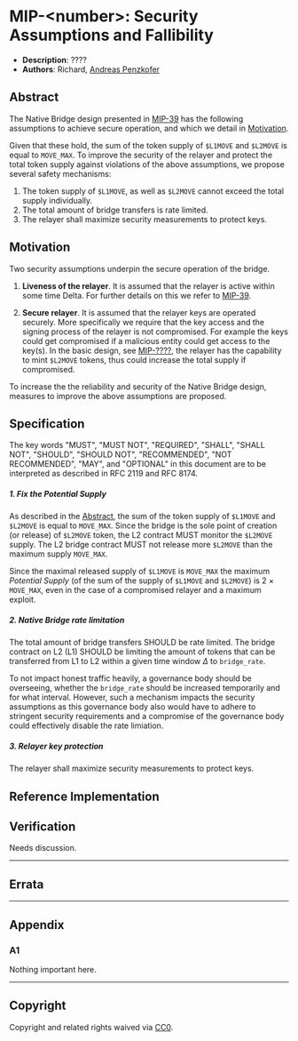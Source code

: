 # MIP-\<number\>: Security Assumptions and Fallibility
- **Description**: ????
- **Authors**: Richard, [Andreas Penzkofer](mailto:andreas.penzkofer@movementlabs.xyz)

<!--
  READ MIP-1 BEFORE USING THIS TEMPLATE!

  This is the suggested template for new MIPs. After you have filled in the requisite fields, please delete these comments.

  Note that an MIP number will be assigned by an editor. When opening a pull request to submit your MIP, please use an abbreviated title in the filename, `mip-draft_title_abbrev.md`.

  The title should be 44 characters or less. It should not repeat the MIP number in title, irrespective of the category.

  The author should add himself as a code owner in the `.github/CODEOWNERS` file for the MIP.

  TODO: Remove this comment before finalizing.
-->

## Abstract

The Native Bridge design presented in [MIP-39](../mip-39/) has the following assumptions to achieve secure operation, and which we detail in [Motivation](#motivation).

Given that these hold, the sum of the token supply of `$L1MOVE` and `$L2MOVE` is equal to `MOVE_MAX`. To improve the security of the relayer and protect the total token supply against violations of the above assumptions, we propose several safety mechanisms:

1. The token supply of `$L1MOVE`, as well as `$L2MOVE` cannot exceed the total supply individually.
1. The total amount of bridge transfers is rate limited.
1. The relayer shall maximize security measurements to protect keys.


## Motivation

Two security assumptions underpin the secure operation of the bridge.

1. **Liveness of the relayer**. It is assumed that the relayer is active within some time Delta. For further details on this we refer to [MIP-39](../mip-39/).

2. **Secure relayer**. It is assumed that the relayer keys are operated securely. More specifically we require that the key access and the signing process of the relayer is not compromised. For example the keys could get compromised if a malicious entity could get access to the key(s). In the basic design, see [MIP-????](???), the relayer has the capability to mint `$L2MOVE` tokens, thus could increase the total supply if compromised.

To increase the the reliability and security of the Native Bridge design, measures to improve the above assumptions are proposed.


## Specification

The key words "MUST", "MUST NOT", "REQUIRED", "SHALL", "SHALL NOT", "SHOULD", "SHOULD NOT", "RECOMMENDED", "NOT RECOMMENDED", "MAY", and "OPTIONAL" in this document are to be interpreted as described in RFC 2119 and RFC 8174.

##### 1. Fix the Potential Supply

As described in the [Abstract](#abstract), the sum of the token supply of `$L1MOVE` and `$L2MOVE` is equal to `MOVE_MAX`. Since the bridge is the sole point of creation (or release) of `$L2MOVE` token, the L2 contract MUST monitor the `$L2MOVE` supply. The L2 bridge contract MUST not release more `$L2MOVE` than the maximum supply `MOVE_MAX`.

Since the maximal released supply of `$L1MOVE` is `MOVE_MAX` the maximum *Potential Supply* (of the sum of the supply of `$L1MOVE` and `$L2MOVE`) is 2 $\times$ `MOVE_MAX`, even in the case of a compromised relayer and a maximum exploit.

##### 2. Native Bridge rate limitation

The total amount of bridge transfers SHOULD be rate limited. The bridge contract on L2 (L1) SHOULD be limiting the amount of tokens that can be transferred from L1 to L2 within a given time window $\Delta$ to `bridge_rate`.

To not impact honest traffic heavily, a governance body should be overseeing, whether the `bridge_rate` should be increased temporarily and for what interval. However, such a mechanism impacts the security assumptions as this governance body also would have to adhere to stringent security requirements and a compromise of the governance body could effectively disable the rate limiation.

##### 3. Relayer key protection

The relayer shall maximize security measurements to protect keys.

## Reference Implementation

<!--
  The Reference Implementation section should include links to and an overview of a minimal implementation that assists in understanding or implementing this specification. The reference implementation is not a replacement for the Specification section, and the proposal should still be understandable without it.

  TODO: Remove this comment before submitting
-->

## Verification

<!--

  All proposals must contain a section that discusses the various aspects of verification pertinent to the introduced changes. This section should address:

  1. **Correctness**: Ensure that the proposed changes behave as expected in all scenarios. Highlight any tests, simulations, or proofs done to validate the correctness of the changes.

  2. **Security Implications**: Address the potential security ramifications of the proposal. This includes discussing security-relevant design decisions, potential vulnerabilities, important discussions, implementation-specific guidance, and pitfalls. Mention any threats, risks, and mitigation strategies associated with the proposal.

  3. **Performance Impacts**: Outline any performance tests conducted and the impact of the proposal on system performance. This could be in terms of speed, resource consumption, or other relevant metrics.

  4. **Validation Procedures**: Describe any procedures, tools, or methodologies used to validate the proposal against its requirements or objectives. 

  5. **Peer Review and Community Feedback**: Highlight any feedback from peer reviews or the community that played a crucial role in refining the verification process or the proposal itself.


  TODO: Remove this comment before submitting
-->

Needs discussion.

---

## Errata
<!--
  Errata should be maintained after publication.

  1. **Transparency and Clarity**: An erratum acknowledges any corrections made post-publication, ensuring that readers are not misled and are always equipped with the most accurate information.

  2. **Accountability**: By noting errors openly, we maintain a high level of responsibility and ownership over our content. It’s an affirmation that we value precision and are ready to correct oversights.

  Each erratum should briefly describe the discrepancy and the correction made, accompanied by a reference to the date and version of the proposal in which the error was identified.

  TODO: Maintain this comment.
-->

---

## Appendix
<!--
  The Appendix should contain an enumerated list of reference materials and notes.

  When referenced elsewhere each appendix should be called out with [A<number>](#A<number>) and should have a matching header.

  TODO: Remove this comment before finalizing.

-->

### A1
Nothing important here.

---
## Copyright

Copyright and related rights waived via [CC0](../LICENSE.md).